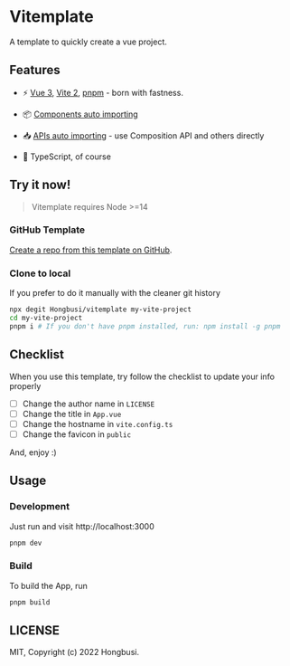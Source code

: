 # Vitemplate

A template to quickly create a vue project.

## Features

- ⚡️ [Vue 3](https://github.com/vuejs/core), [Vite 2](https://github.com/vitejs/vite), [pnpm](https://pnpm.js.org/) - born with fastness.

- 📦 [Components auto importing](./src/components)

- 📥 [APIs auto importing](https://github.com/antfu/unplugin-auto-import) - use Composition API and others directly

- 🦾 TypeScript, of course

## Try it now!

> Vitemplate requires Node >=14

### GitHub Template

[Create a repo from this template on GitHub](https://github.com/Hongbusi/vitemplate/generate).

### Clone to local

If you prefer to do it manually with the cleaner git history

```bash
npx degit Hongbusi/vitemplate my-vite-project
cd my-vite-project
pnpm i # If you don't have pnpm installed, run: npm install -g pnpm
```

## Checklist

When you use this template, try follow the checklist to update your info properly

- [ ] Change the author name in `LICENSE`
- [ ] Change the title in `App.vue`
- [ ] Change the hostname in `vite.config.ts`
- [ ] Change the favicon in `public`

And, enjoy :)

## Usage

### Development

Just run and visit http://localhost:3000

```bash
pnpm dev
```

### Build

To build the App, run

```bash
pnpm build
```

## LICENSE

MIT, Copyright (c) 2022 Hongbusi.
